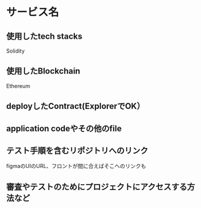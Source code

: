 # サービス名

## 使用したtech stacks
Solidity

## 使用したBlockchain
Ethereum

## deployしたContract(ExplorerでOK）


## application codeやその他のfile


## テスト手順を含むリポジトリへのリンク
figmaのUIのURL、フロントが間に合えばそこへのリンクも

## 審査やテストのためにプロジェクトにアクセスする方法など
